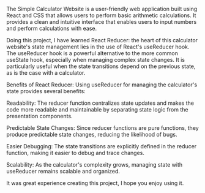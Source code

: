 The Simple Calculator Website is a user-friendly web application built using React and CSS that allows users to perform basic arithmetic calculations. It provides a clean and intuitive interface that enables users to input numbers and perform calculations with ease. 

Doing this project, I have learned React Reducer: the heart of this calculator website's state management lies in the use of React's useReducer hook. The useReducer hook is a powerful alternative to the more common useState hook, especially when managing complex state changes. It is particularly useful when the state transitions depend on the previous state, as is the case with a calculator.

Benefits of React Reducer:
Using useReducer for managing the calculator's state provides several benefits:

Readability: The reducer function centralizes state updates and makes the code more readable and maintainable by separating state logic from the presentation components.

Predictable State Changes: Since reducer functions are pure functions, they produce predictable state changes, reducing the likelihood of bugs.

Easier Debugging: The state transitions are explicitly defined in the reducer function, making it easier to debug and trace changes.

Scalability: As the calculator's complexity grows, managing state with useReducer remains scalable and organized. 

It was great experience creating this project, I hope you enjoy using it.  